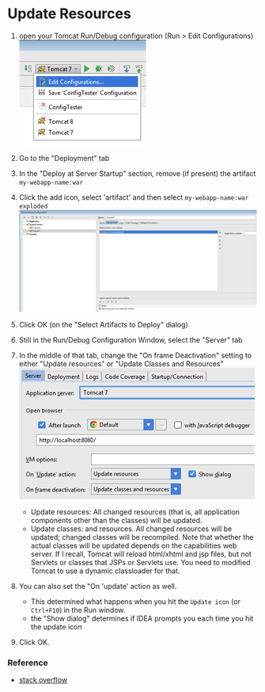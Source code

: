 # Update Resources

1. open your Tomcat Run/Debug configuration (Run > Edit Configurations)
![SbnXm.png](..\img\Jetbrains\update-resources\SbnXm.png)

2. Go to the "Deployment" tab
3. In the "Deploy at Server Startup" section, remove (if present) the artifact `my-webapp-name:war`
4. Click the add icon, select 'artifact' and then select `my-webapp-name:war exploded`
![WSxlt.png](..\img\Jetbrains\update-resources\WSxlt.png)

5. Click OK (on the "Select Artifacts to Deploy" dialog)
6. Still in the Run/Debug Configuration Window, select the "Server" tab
7. In the middle of that tab, change the "On frame Deactivation" setting to either "Update resources" or "Update Classes and Resources"
![sHYpY.png](..\img\Jetbrains\update-resources\sHYpY.png)
	* Update resources: All changed resources (that is, all application components other than the classes) will be updated.
	* Update classes: and resources. All changed resources will be updated; changed classes will be recompiled. Note that whether the actual classes will be updated depends on the capabilities web server. If I recall, Tomcat will reload html/xhtml and jsp files, but not Servlets or classes that JSPs or Servlets use. You need to modified Tomcat to use a dynamic classloader for that.
8. You can also set the "On 'update' action as well.
	* This determined what happens when you hit the `Update icon` (or `Ctrl+F10`) in the Run window.
	* the "Show dialog" determines if IDEA prompts you each time you hit the update icon
9. Click OK.

### Reference

* [stack overflow](http://stackoverflow.com/questions/19596779/intellij-and-tomcat-changed-files-are-not-automatically-recognized-by-tomcat)

